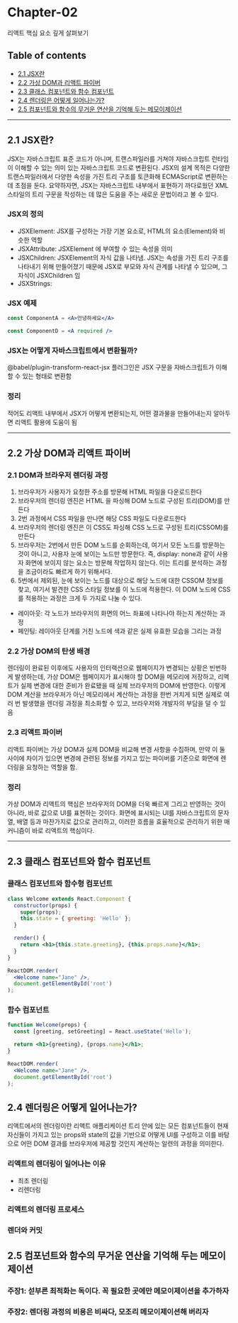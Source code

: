 # **Chapter-02**

리액트 핵심 요소 깊게 살펴보기

## Table of contents
- [2.1 JSX란](#21-jsx란)
- [2.2 가상 DOM과 리액트 파이버](#22-가상-dom과-리액트-파이버)
- [2.3 클래스 컴포넌트와 함수 컴포넌트](#23-클래스-컴포넌트와-함수-컴포넌트)
- [2.4 렌더링은 어떻게 일어나는가?](#24-렌더링은-어떻게-일어나는가)
- [2.5 컴포넌트와 함수의 무거운 연산을 기억해 두는 메모이제이션](#25-컴포넌트와-함수의-무거운-연산을-기억해-두는-메모이제이션)

---

## **2.1 JSX란?**
JSX는 자바스크립트 표준 코드가 아니며, 트랜스파일러를 거쳐야 자바스크립트 런타임이 이해할 수 있는 의미 있는 자바스크립트 코드로 변환된다. 
JSX의 설계 목적은 다양한 트랜스파일러에서 다양한 속성을 가진 트리 구조를 토큰화해 ECMAScript로 변환하는 데 초점을 둔다. 
요약하자면, JSX는 자바스크립트 내부에서 표현하기 까다로웠던 XML 스타일의 트리 구문을 작성하는 데 많은 도움을 주는 새로운 문법이라고 볼 수 있다. 



### JSX의 정의
- JSXElement: JSX를 구성하는 가장 기본 요소로, HTML의 요소(Element)와 비슷한 역할
- JSXAttribute: JSXElement 에 부여할 수 있는 속성을 의미
- JSXChildren: JSXElement의 자식 값을 나타냄. JSX는 속성을 가진 트리 구조를 나타내기 위해 만들어졌기 때문에 JSX로 부모와 자식 관계를 나타낼 수 있으며, 그 자식이 JSXChildren 임
- JSXStrings: 

### JSX 예제

```jsx
const ComponentA = <A>안녕하세요</A>

const ComponentD = <A required />
```

### JSX는 어떻게 자바스크립트에서 변환될까?
@babel/plugin-transform-react-jsx 플러그인은 JSX 구문을 자바스크립트가 이해할 수 있는 형태로 변환함


### 정리
적어도 리액트 내부에서 JSX가 어떻게 변환되는지, 어떤 결과물을 만들어내는지 알아두면 리액트 활용에 도움이 됨 

---

## **2.2 가상 DOM과 리액트 파이버**

### 2.1 DOM과 브라우저 렌더링 과정
1. 브라우저가 사용자가 요청한 주소를 방문해 HTML 파일을 다운로드한다
2. 브라우저의 렌더링 엔진은 HTML 을 파싱해 DOM 노드로 구성된 트리(DOM)를 만든다
3. 2번 과정에서 CSS 파일을 만나면 해당 CSS 파일도 다운로드한다
4. 브라우저의 렌더링 엔진은 이 CSS도 파싱해 CSS 노드로 구성된 트리(CSSOM)를 만든다
5. 브라우저는 2번에서 만든 DOM 노드를 순회하는데, 여기서 모든 노드를 방문하는 것이 아니고, 사용자 눈에 보이는 노드만 방문한다. 즉, display: none과 같이 사용자 화면에 보이지 않는 요소는 방문해 작업하지 않는다. 이는 트리를 분석하는 과정을 조금이라도 빠르게 하기 위해서다.
6. 5번에서 제외된, 눈에 보이는 노드를 대상으로 해당 노드에 대한 CSSOM 정보를 찾고, 여기서 발견한 CSS 스타일 정보를 이 노드에 적용한다. 이 DOM 노드에 CSS를 적용하는 과정은 크게 두 가지로 나눌 수 있다.
  - 레이아웃: 각 노드가 브라우저의 화면의 어느 좌표에 나타나야 하는지 계산하는 과정
  - 페인팅: 레이아웃 단계를 거친 노드에 색과 같은 실제 유효한 모습을 그리는 과정 


### 2.2 가상 DOM의 탄생 배경
렌더링이 완료된 이후에도 사용자의 인터랙션으로 웹페이지가 변경되는 상황은 빈번하게 발생하는데, 가상 DOM은 웹페이지가 표시해야 할 DOM을 메모리에 저장하고, 리액트가 실제 변경에 대한 준비가 완료됐을 때 실제 브라우저의 DOM에 반영한다. 이렇게 DOM 계산을 브라우저가 아닌 메모리에서 계산하는 과정을 한번 거치게 되면 실제로 여러 번 발생했을 렌더링 과정을 최소화할 수 있고, 브라우저와 개발자의 부담을 덜 수 있음


### 2.3 리액트 파이버
리액트 파이버는 가상 DOM과 실제 DOM을 비교해 변경 사항을 수집하며, 만약 이 둘 사이에 차이가 있으면 변경에 관련된 정보를 가지고 있는 파이버를 기준으로 화면에 렌더링을 요청하는 역할을 함.


### 정리
가상 DOM과 리액트의 핵심은 브라우저의 DOM을 더욱 빠르게 그리고 반영하는 것이 아니라, 바로 값으로 UI를 표현하는 것이다. 화면에 표시되는 UI를 자바스크립트의 문자열, 배열 등과 마찬가지로 값으로 관리하고, 이러한 흐름을 효율적으로 관리하기 위한 매커니즘이 바로 리액트의 핵심이다.

---

## **2.3 클래스 컴포넌트와 함수 컴포넌트**

### 클래스 컴포넌트와 함수형 컴포넌트

```jsx
class Welcome extends React.Component {
  constructor(props) {
    super(props);
    this.state = { greeting: 'Hello' };
  }

  render() {
    return <h1>{this.state.greeting}, {this.props.name}</h1>;
  }
}

ReactDOM.render(
  <Welcome name="Jane" />,
  document.getElementById('root')
);
```

### 함수 컴포넌트

```jsx
function Welcome(props) {
  const [greeting, setGreeting] = React.useState('Hello');

  return <h1>{greeting}, {props.name}</h1>;
}

ReactDOM.render(
  <Welcome name="Jane" />,
  document.getElementById('root')
);
```


## **2.4 렌더링은 어떻게 일어나는가?**
리액트에서의 렌더링이란 리액트 애플리케이션 트리 안에 있는 모든 컴포넌트들이 현재 자신들이 가지고 있는 props와 state의 값을 기반으로 어떻게 UI를 구성하고 이를 바탕으로 어떤 DOM 결과를 브라우저에 제공할 것인지 계산하는 일련의 과정을 의미한다.

### 리액트의 렌더링이 일어나는 이유
- 최초 렌더링
- 리렌더링

### 리액트의 렌더링 프로세스


### 렌더와 커밋



## **2.5 컴포넌트와 함수의 무거운 연산을 기억해 두는 메모이제이션**

### 주장1: 섣부른 최적화는 독이다. 꼭 필요한 곳에만 메모이제이션을 추가하자

### 주장2: 렌더링 과정의 비용은 비싸다, 모조리 메모이제이션해 버리자
